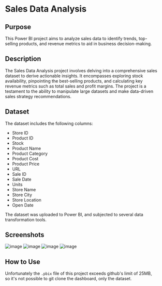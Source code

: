 # Sales Data Analysis

## Purpose
This Power BI project aims to analyze sales data to identify trends, top-selling products, and revenue metrics to aid in business decision-making.

## Description
The Sales Data Analysis project involves delving into a comprehensive sales dataset to derive actionable insights. It encompasses exploring stock availability, pinpointing the best-selling products, and calculating key revenue metrics such as total sales and profit margins. The project is a testament to the ability to manipulate large datasets and make data-driven sales strategy recommendations.

## Dataset
The dataset includes the following columns:
- Store ID
- Product ID
- Stock
- Product Name
- Product Category
- Product Cost
- Product Price
- URL
- Sale ID
- Sale Date
- Units
- Store Name
- Store City
- Store Location
- Open Date

The dataset was uploaded to Power BI, and subjected to several data transformation tools.

## Screenshots

![image](https://github.com/user-attachments/assets/7f60923c-15d8-4b1b-9bdc-88ade3db78e5)
![image](https://github.com/user-attachments/assets/f22b5154-d2b1-4c4a-a06d-e4b270e101a7)
![image](https://github.com/user-attachments/assets/10b42942-0a7d-464b-93a6-953e11e4419a)
![image](https://github.com/user-attachments/assets/bb2e2cc8-f5fe-42cb-8d7c-9a00f0e17fda)

## How to Use
Unfortunately the `.pbix` file of this project exceeds github's limit of 25MB, so it's not possible to git clone the dashboard, only the dataset.
